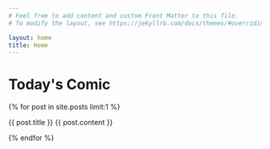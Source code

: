 ```yaml
---
# Feel free to add content and custom Front Matter to this file.
# To modify the layout, see https://jekyllrb.com/docs/themes/#overriding-theme-defaults

layout: home
title: Home
---
```

<h1>Today's Comic</h1>

{% for post in site.posts limit:1 %}

  {{ post.title }}
  {{ post.content }}

{% endfor %}
